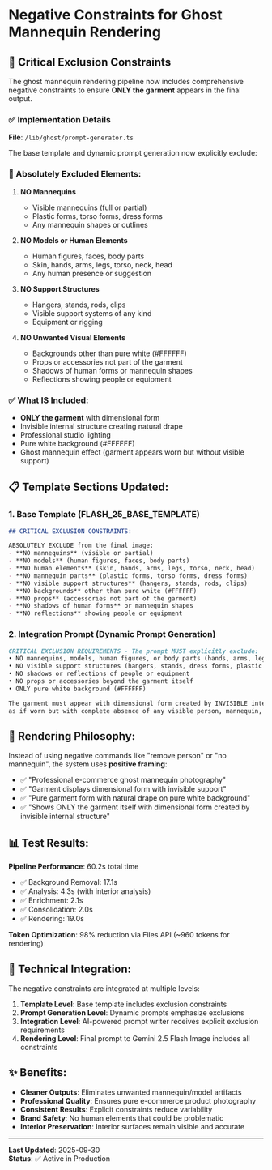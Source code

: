 # Negative Constraints for Ghost Mannequin Rendering

## 🚫 Critical Exclusion Constraints

The ghost mannequin rendering pipeline now includes comprehensive negative constraints to ensure **ONLY the garment** appears in the final output.

### ✅ Implementation Details

**File**: `/lib/ghost/prompt-generator.ts`

The base template and dynamic prompt generation now explicitly exclude:

### 🔴 Absolutely Excluded Elements:

1. **NO Mannequins**
   - Visible mannequins (full or partial)
   - Plastic forms, torso forms, dress forms
   - Any mannequin shapes or outlines

2. **NO Models or Human Elements**
   - Human figures, faces, body parts
   - Skin, hands, arms, legs, torso, neck, head
   - Any human presence or suggestion

3. **NO Support Structures**
   - Hangers, stands, rods, clips
   - Visible support systems of any kind
   - Equipment or rigging

4. **NO Unwanted Visual Elements**
   - Backgrounds other than pure white (#FFFFFF)
   - Props or accessories not part of the garment
   - Shadows of human forms or mannequin shapes
   - Reflections showing people or equipment

### ✅ What IS Included:

- **ONLY the garment** with dimensional form
- Invisible internal structure creating natural drape
- Professional studio lighting
- Pure white background (#FFFFFF)
- Ghost mannequin effect (garment appears worn but without visible support)

## 📋 Template Sections Updated:

### 1. **Base Template** (FLASH_25_BASE_TEMPLATE)
```markdown
## CRITICAL EXCLUSION CONSTRAINTS:

ABSOLUTELY EXCLUDE from the final image:
- **NO mannequins** (visible or partial)
- **NO models** (human figures, faces, body parts)
- **NO human elements** (skin, hands, arms, legs, torso, neck, head)
- **NO mannequin parts** (plastic forms, torso forms, dress forms)
- **NO visible support structures** (hangers, stands, rods, clips)
- **NO backgrounds** other than pure white (#FFFFFF)
- **NO props** (accessories not part of the garment)
- **NO shadows of human forms** or mannequin shapes
- **NO reflections** showing people or equipment
```

### 2. **Integration Prompt** (Dynamic Prompt Generation)
```markdown
CRITICAL EXCLUSION REQUIREMENTS - The prompt MUST explicitly exclude:
• NO mannequins, models, human figures, or body parts (hands, arms, legs, skin, torso, neck, head)
• NO visible support structures (hangers, stands, dress forms, plastic forms)
• NO shadows or reflections of people or equipment
• NO props or accessories beyond the garment itself
• ONLY pure white background (#FFFFFF)

The garment must appear with dimensional form created by INVISIBLE internal structure - 
as if worn but with complete absence of any visible person, mannequin, or support.
```

## 🎯 Rendering Philosophy:

Instead of using negative commands like "remove person" or "no mannequin", the system uses **positive framing**:

- ✅ "Professional e-commerce ghost mannequin photography"
- ✅ "Garment displays dimensional form with invisible support"
- ✅ "Pure garment form with natural drape on pure white background"
- ✅ "Shows ONLY the garment itself with dimensional form created by invisible internal structure"

## 📊 Test Results:

**Pipeline Performance**: 60.2s total time
- ✅ Background Removal: 17.1s
- ✅ Analysis: 4.3s (with interior analysis)
- ✅ Enrichment: 2.1s
- ✅ Consolidation: 2.0s
- ✅ Rendering: 19.0s

**Token Optimization**: 98% reduction via Files API (~960 tokens for rendering)

## 🔧 Technical Integration:

The negative constraints are integrated at multiple levels:

1. **Template Level**: Base template includes exclusion constraints
2. **Prompt Generation Level**: Dynamic prompts emphasize exclusions
3. **Integration Level**: AI-powered prompt writer receives explicit exclusion requirements
4. **Rendering Level**: Final prompt to Gemini 2.5 Flash Image includes all constraints

## ✨ Benefits:

- **Cleaner Outputs**: Eliminates unwanted mannequin/model artifacts
- **Professional Quality**: Ensures pure e-commerce product photography
- **Consistent Results**: Explicit constraints reduce variability
- **Brand Safety**: No human elements that could be problematic
- **Interior Preservation**: Interior surfaces remain visible and accurate

---

**Last Updated**: 2025-09-30  
**Status**: ✅ Active in Production
